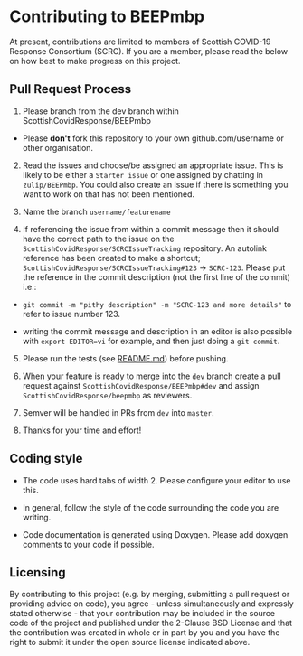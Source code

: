 # Contributing to BEEPmbp

At present, contributions are limited to members of Scottish COVID-19
Response Consortium (SCRC).  If you are a member, please read the
below on how best to make progress on this project.

## Pull Request Process

1.  Please branch from the dev branch within
   ScottishCovidResponse/BEEPmbp

   -   Please **don't** fork this repository to your own
     github.com/username or other organisation.

2.  Read the issues and choose/be assigned an appropriate issue. This
   is likely to be either a `Starter issue` or one assigned by
   chatting in `zulip/BEEPmbp`. You could also create an issue if
   there is something you want to work on that has not been mentioned.

3.  Name the branch `username/featurename`

4.  If referencing the issue from within a commit message then it
   should have the correct path to the issue on the
   `ScottishCovidResponse/SCRCIssueTracking` repository. An autolink
   reference has been created to make a shortcut;
   `ScottishCovidResponse/SCRCIssueTracking#123` -> `SCRC-123`. Please
   put the reference in the commit description (not the first line of
   the commit) i.e.:

   -   `git commit -m "pithy description" -m "SCRC-123 and more details"` to refer to issue number 123. 

   -   writing the commit message and description in an editor is also
      possible with `export EDITOR=vi` for example, and then just
      doing a `git commit`.

5.  Please run the tests (see [README.md](README.md)) before pushing.

6.  When your feature is ready to merge into the `dev` branch
   create a pull request against `ScottishCovidResponse/BEEPmbp#dev`
   and assign `ScottishCovidResponse/beepmbp` as reviewers.

7.  Semver will be handled in PRs from `dev` into `master`.

8.  Thanks for your time and effort!

##  Coding style

-   The code uses hard tabs of width 2. Please configure your editor to
  use this.

-   In general, follow the style of the code surrounding the code you
  are writing.

-   Code documentation is generated using Doxygen.  Please add doxygen
  comments to your code if possible.

## Licensing

By contributing to this project (e.g. by merging, submitting a pull
request or providing advice on code), you agree - unless
simultaneously and expressly stated otherwise - that your contribution
may be included in the source code of the project and published under
the 2-Clause BSD License and that the contribution was created in
whole or in part by you and you have the right to submit it under the
open source license indicated above.

